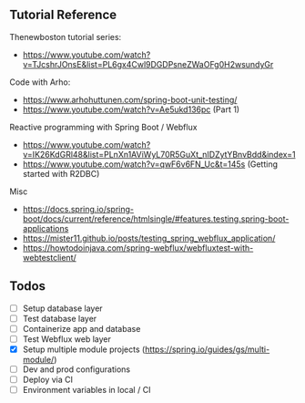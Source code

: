 ## Tutorial Reference

Thenewboston tutorial series:

* https://www.youtube.com/watch?v=TJcshrJOnsE&list=PL6gx4Cwl9DGDPsneZWaOFg0H2wsundyGr

Code with Arho:

* https://www.arhohuttunen.com/spring-boot-unit-testing/
* https://www.youtube.com/watch?v=Ae5ukd136pc (Part 1)

Reactive programming with Spring Boot / Webflux

* https://www.youtube.com/watch?v=IK26KdGRl48&list=PLnXn1AViWyL70R5GuXt_nIDZytYBnvBdd&index=1
* https://www.youtube.com/watch?v=qwF6v6FN_Uc&t=145s (Getting started with R2DBC)

Misc

* https://docs.spring.io/spring-boot/docs/current/reference/htmlsingle/#features.testing.spring-boot-applications
* https://mister11.github.io/posts/testing_spring_webflux_application/
* https://howtodoinjava.com/spring-webflux/webfluxtest-with-webtestclient/

## Todos

- [ ] Setup database layer
- [ ] Test database layer
- [ ] Containerize app and database
- [ ] Test Webflux web layer
- [x] Setup multiple module projects (https://spring.io/guides/gs/multi-module/)
- [ ] Dev and prod configurations
- [ ] Deploy via CI
- [ ] Environment variables in local / CI